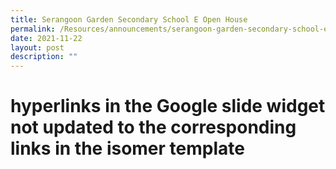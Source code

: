 ```yaml
---
title: Serangoon Garden Secondary School E Open House
permalink: /Resources/announcements/serangoon-garden-secondary-school-e-open-house/
date: 2021-11-22
layout: post
description: ""
---
```

# hyperlinks in the Google slide widget not updated to the corresponding links in the isomer template

